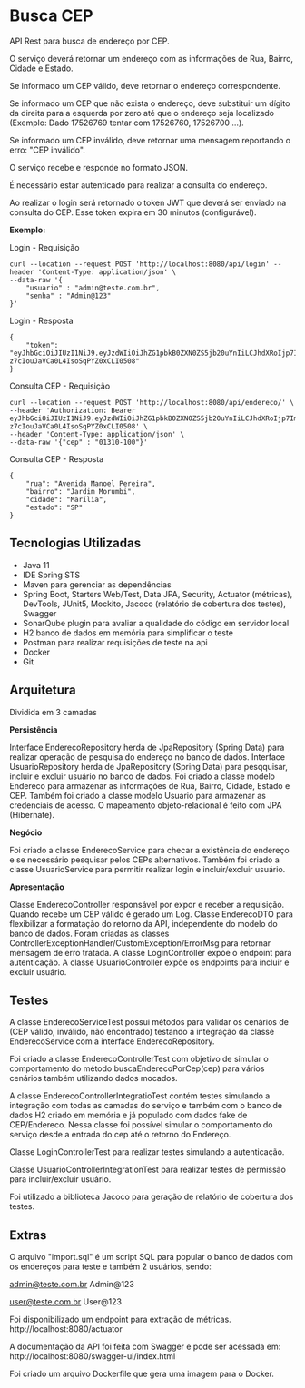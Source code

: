 # Busca CEP

API Rest para busca de endereço por CEP.

O serviço deverá retornar um endereço com as informações de Rua, Bairro, Cidade e Estado.

Se informado um CEP válido, deve retornar o endereço correspondente.

Se informado um CEP que não exista o endereço, deve substituir um dígito da direita para a esquerda por zero até que o endereço seja localizado (Exemplo: Dado 17526769 tentar com 17526760, 17526700 …).

Se informado um CEP inválido, deve retornar uma mensagem reportando o erro: "CEP inválido".

O serviço recebe e responde no formato JSON.

É necessário estar autenticado para realizar a consulta do endereço.

Ao realizar o login será retornado o token JWT que deverá ser enviado na consulta do CEP. Esse token expira em 30 minutos (configurável).

**Exemplo:**

Login - Requisição
```shell
curl --location --request POST 'http://localhost:8080/api/login' --header 'Content-Type: application/json' \
--data-raw '{
    "usuario" : "admin@teste.com.br",
    "senha" : "Admin@123"
}'
```

Login - Resposta
```shell
{
    "token": "eyJhbGciOiJIUzI1NiJ9.eyJzdWIiOiJhZG1pbkB0ZXN0ZS5jb20uYnIiLCJhdXRoIjp7ImF1dGhvcml0eSI6IlJPTEVfQURNSU4ifSwiaWF0IjoxNjEwMzQ3Mzc2LCJleHAiOjE2MTAzNDkxNzZ9.wPcFvhLArhP-z7cIouJaVCa0L4IsoSqPYZ0xCLI0508"
}
```

Consulta CEP - Requisição
```shell
curl --location --request POST 'http://localhost:8080/api/endereco/' \
--header 'Authorization: Bearer eyJhbGciOiJIUzI1NiJ9.eyJzdWIiOiJhZG1pbkB0ZXN0ZS5jb20uYnIiLCJhdXRoIjp7ImF1dGhvcml0eSI6IlJPTEVfQURNSU4ifSwiaWF0IjoxNjEwMzQ3Mzc2LCJleHAiOjE2MTAzNDkxNzZ9.wPcFvhLArhP-z7cIouJaVCa0L4IsoSqPYZ0xCLI0508' \
--header 'Content-Type: application/json' \
--data-raw '{"cep" : "01310-100"}'
```

Consulta CEP - Resposta
```shell
{
    "rua": "Avenida Manoel Pereira",
    "bairro": "Jardim Morumbi",
    "cidade": "Marília",
    "estado": "SP"
}
```

## Tecnologias Utilizadas

- Java 11
- IDE Spring STS
- Maven para gerenciar as dependências
- Spring Boot, Starters Web/Test, Data JPA, Security, Actuator (métricas), DevTools, JUnit5, Mockito, Jacoco (relatório de cobertura dos testes), Swagger
- SonarQube plugin para avaliar a qualidade do código em servidor local
- H2 banco de dados em memória para simplificar o teste
- Postman para realizar requisições de teste na api
- Docker
- Git


## Arquitetura

Dividida em 3 camadas

**Persistência**

Interface EnderecoRepository herda de JpaRepository (Spring Data) para realizar operação de pesquisa do endereço no banco de dados.
Interface UsuarioRepository herda de JpaRepository (Spring Data) para pesqquisar, incluir e excluir usuário no banco de dados.
Foi criado a classe modelo Endereco para armazenar as informações de Rua, Bairro, Cidade, Estado e CEP.
Também foi criado a classe modelo Usuario para armazenar as credenciais de acesso.
O mapeamento objeto-relacional é feito com JPA (Hibernate).



**Negócio**

Foi criado a classe EnderecoService para checar a existência do endereço e se necessário pesquisar pelos CEPs alternativos.
Também foi criado a classe UsuarioService para permitir realizar login e incluir/excluir usuário.

**Apresentação**

Classe EnderecoController responsável por expor e receber a requisição. Quando recebe um CEP válido é gerado um Log.
Classe EnderecoDTO para flexibilizar a formatação do retorno da API, independente do modelo do banco de dados.
Foram criadas as classes ControllerExceptionHandler/CustomException/ErrorMsg para retornar mensagem de erro tratada.
A classe LoginController expõe o endpoint para autenticação.
A classe UsuarioController expõe os endpoints para incluir e excluir usuário.

## Testes

A classe EnderecoServiceTest possui métodos para validar os cenários de (CEP válido, inválido, não encontrado) testando a integração da classe EnderecoService com a interface EnderecoRepository.

Foi criado a classe EnderecoControllerTest com objetivo de simular o comportamento do método buscaEnderecoPorCep(cep) para vários cenários também utilizando dados mocados.

A classe EnderecoControllerIntegratioTest contém testes simulando a integração com todas as camadas do serviço e também com o banco de dados H2 criado em memória e já populado com dados fake de CEP/Endereco. Nessa classe foi possível simular o comportamento do serviço desde a entrada do cep até o retorno do Endereço.

Classe LoginControllerTest para realizar testes simulando a autenticação.

Classe UsuarioControllerIntegrationTest para realizar testes de permissão para incluir/excluir usuário.

Foi utilizado a biblioteca Jacoco para geração de relatório de cobertura dos testes.

## Extras
O arquivo "import.sql" é um script SQL para popular o banco de dados com os endereços para teste e também 2 usuários, sendo:

admin@teste.com.br
Admin@123

user@teste.com.br
User@123

Foi disponibilizado um endpoint para extração de métricas.
http://localhost:8080/actuator

A documentação da API foi feita com Swagger e pode ser acessada em: 
http://localhost:8080/swagger-ui/index.html

Foi criado um arquivo Dockerfile que gera uma imagem para o Docker.